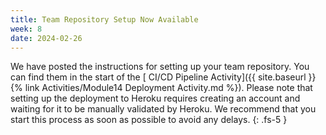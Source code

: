 ```yaml
---
title: Team Repository Setup Now Available
week: 8
date: 2024-02-26
---
```

We have posted the instructions for setting up your team repository. You can find them in the start of the [ CI/CD Pipeline Activity]({{ site.baseurl }}{% link Activities/Module14 Deployment Activity.md %}). Please note that setting up the deployment to Heroku requires creating an account and waiting for it to be manually validated by Heroku. We recommend that you start this process as soon as possible to avoid any delays.
{: .fs-5 }
